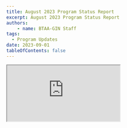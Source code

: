 ```yaml
---
title: August 2023 Program Status Report
excerpt: August 2023 Program Status Report
authors:
    - name: BTAA-GIN Staff
tags:
  - Program Updates
date: 2023-09-01
tableOfContents: false
---
```

<iframe
  class="slide-embed"
  src="https://docs.google.com/presentation/d/e/2PACX-1vQDhukkpwc6vlstOUiRVQVBbYyoTY-uc6YXqC8mvE0Ul6kjKvRytwb7tP41JMLlJOyCbNDmnQFXG9sf/embed?start=false&loop=false&delayms=3000"
  allowfullscreen
  loading="lazy"
></iframe>